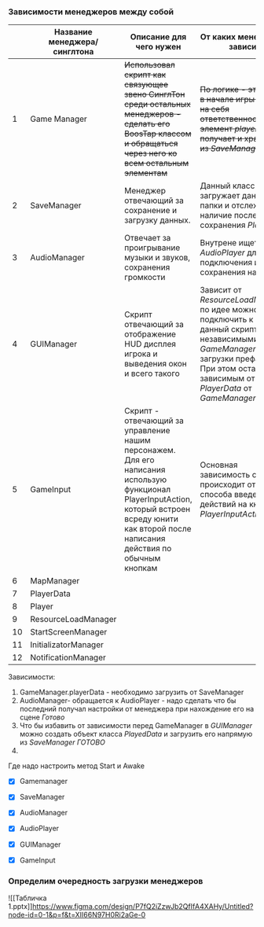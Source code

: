 ### Зависимости менеджеров между собой

|     | Название менеджера/ синглтона | Описание для чего нужен                                                                                                                                                                           | От каких менеджеров зависит                                                                                                                                                                                      | син-тон |
| --- | ----------------------------- | ------------------------------------------------------------------------------------------------------------------------------------------------------------------------------------------------- | ---------------------------------------------------------------------------------------------------------------------------------------------------------------------------------------------------------------- | ------- |
| 1   | Game Manager                  | ~~Использовал скрипт как связующее звено СинглТон среди остальных менеджеров - сделать его BoosTap классом и обращаться через него ко всем остальным элементам~~                                  | ~~По логике - этот класс в начале игры берет на себя ответственность за элемент *playerData* , получает и хранит его из *SaveManager*~~                                                                          | -       |
| 2   | SaveManager                   | Менеджер отвечающий за сохранение и загрузку данных.                                                                                                                                              | Данный класс загружает данные из папки и отслеживает наличие последнего сохранения *PlayerData*                                                                                                                  | -       |
| 3   | AudioManager                  | Отвечает за проигрывание музыки и звуков, сохранения громкости                                                                                                                                    | Внутрене ищет *AudioPlayer* для подключения и сохранения настроек                                                                                                                                                | -       |
| 4   | GUIManager                    | Скрипт отвечающий за отображение HUD дисплея игрока и выведения окон и всего такого                                                                                                               | Зависит от *ResourceLoadManager*, по идее можно подключить к нему данный скрипт и быть независимыми от *GameManager* для загрузки префабов. При этом остается зависимым от наличия *PlayerData* от *GameManager* | -       |
| 5   | GameInput                     | Скрипт - отвечающий за управление нашим персонажем. Для его написания использую функционал PlayerInputAction, который встроен всреду юнити как второй после написания действия по обычным кнопкам | Основная зависимость скрипта происходит от Нового способа введения действий на кнопки *PlayerInputAction*,                                                                                                       | -       |
| 6   | MapManager                    |                                                                                                                                                                                                   |                                                                                                                                                                                                                  |         |
| 7   | PlayerData                    |                                                                                                                                                                                                   |                                                                                                                                                                                                                  |         |
| 8   | Player                        |                                                                                                                                                                                                   |                                                                                                                                                                                                                  |         |
| 9   | ResourceLoadManager           |                                                                                                                                                                                                   |                                                                                                                                                                                                                  |         |
| 10  | StartScreenManager            |                                                                                                                                                                                                   |                                                                                                                                                                                                                  |         |
| 11  | InitializatorManager          |                                                                                                                                                                                                   |                                                                                                                                                                                                                  |         |
| 12  | NotificationManager           |                                                                                                                                                                                                   |                                                                                                                                                                                                                  |         |

Зависимости:
1. GameManager.playerData - необходимо загрузить от SaveManager
2. AudioManager- обращается к AudioPlayer - надо сделать что бы последний получал настройки от менеджера при нахождение его на сцене *Готово*
3. Что бы избавить от зависимости перед GameManager в *GUIManager* можно создать объект класса *PlayedData* и загрузить его напрямую из *SaveManager* *ГОТОВО*
4. 

Где надо настроить метод Start и Awake
- [x] Gamemanager
- [x] SaveManager
- [x] AudioManager
- [x] AudioPlayer
- [x] GUIManager
- [x] GameInput


### Определим очередность загрузки менеджеров 
![[Табличка 1.pptx]]https://www.figma.com/design/P7fQ2iZzwJb2QfIfA4XAHy/Untitled?node-id=0-1&p=f&t=XII66N97H0Ri2aGe-0
